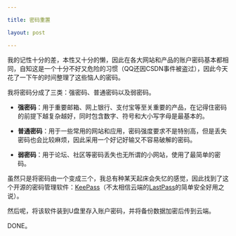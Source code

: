```yaml
---

title: 密码重置

layout: post

---
```

我的记性十分的差，本性又十分的懒，因此在各大网站和产品的账户密码基本都相同，自知这是一个十分不好又危险的习惯（QQ还因CSDN事件被盗过），因此今天花了一下午的时间整理了这些恼人的密码。

我将密码分成了三类：强密码、普通密码以及弱密码。

* **强密码**：用于重要邮箱、网上银行、支付宝等至关重要的产品，在记得住密码的前提下越复杂越好，同时包含数字、符号和大小写字母是最基本的。

* **普通密码**：用于一些常用的网站和应用，密码强度要求不是特别高，但是丢失密码也会比较麻烦，因此采用一个好记好输又不容易破解的密码。

* **弱密码**：用于论坛、社区等密码丢失也无所谓的小网站，使用了最简单的密码。

虽然只是将密码由一个变成三个，我总有种某天起床会失忆的感觉，因此找到了这个开源的密码管理软件：[KeePass][1]（不太相信云端的[LastPass][2]的简单安全好用之说）。

然后呢，将该软件装到U盘里存入账户密码，并将备份数据加密后传到云端。

DONE。

[1]:http://keepass.info
[2]:https://lastpass.com/